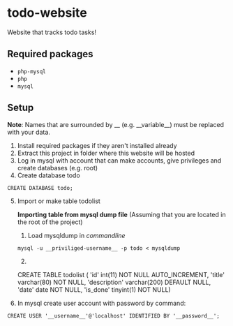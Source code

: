 # todo-website
Website that tracks todo tasks!

## Required packages
* `php-mysql`
* `php`
* `mysql`

## Setup
__Note__: Names that are surrounded by __ (e.g. \_\_variable__) must be replaced with your data.
1. Install required packages if they aren't installed already
2. Extract this project in folder where this website will be hosted
3. Log in mysql with account that can make accounts, give privileges and create databases (e.g. root)
4. Create database todo
```mysql
CREATE DATABASE todo;
```
5. Import or make table todolist

   __Importing table from mysql dump file__ (Assuming that you are located in the root of the project)
   
   1. Load mysqldump in _commandline_
   ```shell
   mysql -u __priviliged-username__ -p todo < mysqldump
   ```
   2. 
     CREATE TABLE todolist (
    'id' int(11) NOT NULL AUTO_INCREMENT,
    'title' varchar(80) NOT NULL,
    'description' varchar(200) DEFAULT NULL,
    'date' date NOT NULL,
    'is_done' tinyint(1) NOT NULL)


6. In mysql create user account with password by command:
```mysql
CREATE USER '__username__'@'localhost' IDENTIFIED BY '__password__';
```
